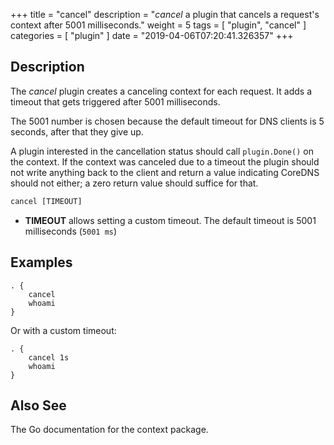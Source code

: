 +++
title = "cancel"
description = "*cancel* a plugin that cancels a request's context after 5001 milliseconds."
weight = 5
tags = [ "plugin", "cancel" ]
categories = [ "plugin" ]
date = "2019-04-06T07:20:41.326357"
+++

## Description

The *cancel* plugin creates a canceling context for each request. It adds a timeout that gets
triggered after 5001 milliseconds.

The 5001 number is chosen because the default timeout for DNS clients is 5 seconds, after that they
give up.

A plugin interested in the cancellation status should call `plugin.Done()` on the context. If the
context was canceled due to a timeout the plugin should not write anything back to the client and
return a value indicating CoreDNS should not either; a zero return value should suffice for that.

~~~ txt
cancel [TIMEOUT]
~~~

* **TIMEOUT** allows setting a custom timeout. The default timeout is 5001 milliseconds (`5001 ms`)

## Examples

~~~ corefile
. {
    cancel
    whoami
}
~~~

Or with a custom timeout:

~~~ corefile
. {
    cancel 1s
    whoami
}
~~~

## Also See

The Go documentation for the context package.
